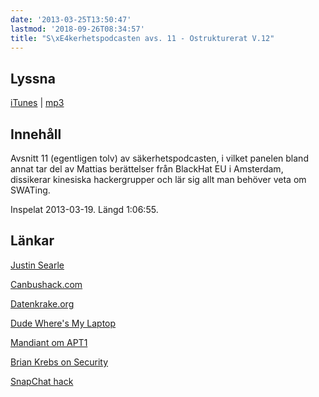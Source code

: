```yaml
---
date: '2013-03-25T13:50:47'
lastmod: '2018-09-26T08:34:57'
title: "S\xE4kerhetspodcasten avs. 11 - Ostrukturerat V.12"
---
```

## Lyssna

[iTunes](https://itunes.apple.com/se/podcast/sakerhetspodcasten-11-ostrukturerat/id576469997?i=139604580&l=en&mt=2)
\| [mp3](http://traffic.libsyn.com/sakerhetspodcasten/Podcast_12_Ostrukturerat.mp3)

## Innehåll

Avsnitt 11 (egentligen tolv) av säkerhetspodcasten, i vilket panelen bland annat
tar del av Mattias berättelser från BlackHat EU i Amsterdam, dissikerar kinesiska
hackergrupper och lär sig allt man behöver veta om SWATing.

Inspelat 2013-03-19. Längd 1:06:55.

## Länkar

[Justin Searle](https://twitter.com/meeas) 

[Canbushack.com](http://canbushack.com) 

[Datenkrake.org](http://datenkrake.org) 

[Dude Where\'s My Laptop](http://www.cupfighter.net/index.php/2013/03/blackhateu-dude-wheres-my-laptop/)


[Mandiant om APT1](https://www.mandiant.com/blog/mandiant-exposes-apt1-chinas-cyber-espionage-units-releases-3000-indicators/)


[Brian Krebs on Security](http://krebsonsecurity.com/) 

[SnapChat hack](http://www.examiner.com/article/discovered-an-easy-way-to-save-snapchat-and-poke-information-forever)

